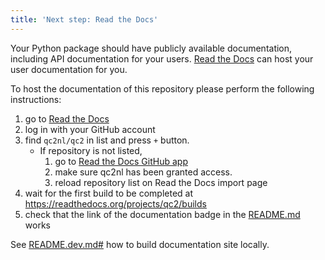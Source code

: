 ```yaml
---
title: 'Next step: Read the Docs'
---
```


Your Python package should have publicly available documentation, including API documentation for your users.
[Read the Docs](https://readthedocs.org) can host your user documentation for you.

To host the documentation of this repository please perform the following instructions:

1. go to [Read the Docs](https://readthedocs.org/dashboard/import/?)
1. log in with your GitHub account
1. find `qc2nl/qc2` in list and press `+` button.
   * If repository is not listed,
      1. go to [Read the Docs GitHub app](https://github.com/settings/connections/applications/fae83c942bc1d89609e2)
      2. make sure qc2nl has been granted access.
      3. reload repository list on Read the Docs import page
1. wait for the first build to be completed at <https://readthedocs.org/projects/qc2/builds>
1. check that the link of the documentation badge in the [README.md](git@github.com:qc2nl/qc2) works

See [README.dev.md#](git@github.com:qc2nl/qc2/blob/main/README.dev.md#generating-the-api-docs) how to build documentation site locally.

